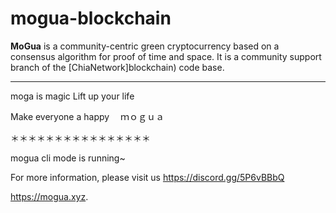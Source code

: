 # mogua-blockchain

**MoGua** is a community-centric green cryptocurrency based on a consensus algorithm for proof of time and space. It is a community support branch of the [ChiaNetwork]blockchain) code base.

***************
moga is magic
 Lift up your life

Make everyone a happy　
ｍｏｇｕａ

＊＊＊＊＊＊＊＊＊＊＊＊＊＊＊＊

mogua cli mode is running~

For more information, please visit us
https://discord.gg/5P6vBBbQ

https://mogua.xyz.
